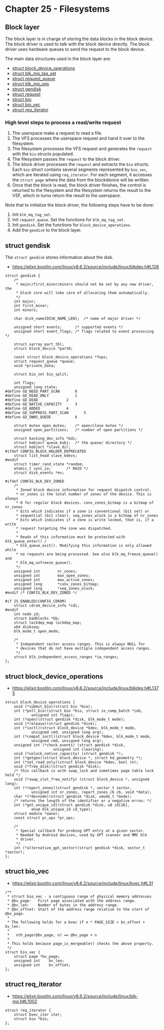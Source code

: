 
# Chapter 25 - Filesystems


## Block layer

The block layer is in charge of storing the data blocks in the block device.
The block  driver is used to talk with the block device directly. The block
driver uses hardware queues to send the request to the block device.

The main data structures used in the block layer are:

- [struct block_device_operations](https://elixir.bootlin.com/linux/v6.6.2/source/include/linux/blkdev.h#L1375)
- [struct blk_mq_tag_set](https://elixir.bootlin.com/linux/v6.6.2/source/include/linux/blk-mq.h#L498)
- [struct request_queue](https://elixir.bootlin.com/linux/v6.6.2/source/include/linux/blkdev.h#L378)
- [struct blk_mq_ops](https://elixir.bootlin.com/linux/v6.6.2/source/include/linux/blk-mq.h#L537)
- [struct gendisk](https://elixir.bootlin.com/linux/v6.6.2/source/include/linux/blkdev.h#L128)
- [struct request](https://elixir.bootlin.com/linux/v6.6.2/source/include/linux/blk-mq.h#L80)
- [struct bio](https://elixir.bootlin.com/linux/v6.6.2/source/include/linux/blk_types.h#L264)
- [struct bio_vec](https://elixir.bootlin.com/linux/v6.6.2/source/include/linux/bvec.h#L31)
- [struct req_iterator](https://elixir.bootlin.com/linux/v6.6.2/source/include/linux/blk-mq.h#L1002)

### High level steps to process a read/write request

1. The userspace make a request to read a file.
2. The VFS processes the userspace request and hand it over to the filesystem.
3. The filesystem processes the VFS request and generates the `request` with
the `bio` structs populated.
4. The filesystem passes the `request` to the block driver.
5. The block driver processes the `request` and extracts the `bio` structs. Each
`bio` struct contains several segments represented by `bio_vec`, which are
iterated using `req_iterator`. For each segment, it accesses the `struct page`
where the data from the blockdevice will be written.
6. Once that the block is read, the block driver finishes, the control is returned
to the filesystem and the filesystem returns the result to the VSF, which in turns
return the result to the userspace.

Note that to initialize the block driver, the following steps have to be done:

1. Init `blk_mq_tag_set`.
2. Init `request_queue`. Set the functions for `blk_mq_tag_set`.
3. Init `gendisk`. Set the functions for `block_device_operations`.
4. Add the `gendisk` to the block layer.

## struct gendisk

The `struct gendisk` stores information about the disk.

- https://elixir.bootlin.com/linux/v6.6.2/source/include/linux/blkdev.h#L128

```
struct gendisk {
	/*
	 * major/first_minor/minors should not be set by any new driver, the
	 * block core will take care of allocating them automatically.
	 */
	int major;
	int first_minor;
	int minors;

	char disk_name[DISK_NAME_LEN];	/* name of major driver */

	unsigned short events;		/* supported events */
	unsigned short event_flags;	/* flags related to event processing */

	struct xarray part_tbl;
	struct block_device *part0;

	const struct block_device_operations *fops;
	struct request_queue *queue;
	void *private_data;

	struct bio_set bio_split;

	int flags;
	unsigned long state;
#define GD_NEED_PART_SCAN		0
#define GD_READ_ONLY			1
#define GD_DEAD				2
#define GD_NATIVE_CAPACITY		3
#define GD_ADDED			4
#define GD_SUPPRESS_PART_SCAN		5
#define GD_OWNS_QUEUE			6

	struct mutex open_mutex;	/* open/close mutex */
	unsigned open_partitions;	/* number of open partitions */

	struct backing_dev_info	*bdi;
	struct kobject queue_kobj;	/* the queue/ directory */
	struct kobject *slave_dir;
#ifdef CONFIG_BLOCK_HOLDER_DEPRECATED
	struct list_head slave_bdevs;
#endif
	struct timer_rand_state *random;
	atomic_t sync_io;		/* RAID */
	struct disk_events *ev;

#ifdef CONFIG_BLK_DEV_ZONED
	/*
	 * Zoned block device information for request dispatch control.
	 * nr_zones is the total number of zones of the device. This is always
	 * 0 for regular block devices. conv_zones_bitmap is a bitmap of nr_zones
	 * bits which indicates if a zone is conventional (bit set) or
	 * sequential (bit clear). seq_zones_wlock is a bitmap of nr_zones
	 * bits which indicates if a zone is write locked, that is, if a write
	 * request targeting the zone was dispatched.
	 *
	 * Reads of this information must be protected with blk_queue_enter() /
	 * blk_queue_exit(). Modifying this information is only allowed while
	 * no requests are being processed. See also blk_mq_freeze_queue() and
	 * blk_mq_unfreeze_queue().
	 */
	unsigned int		nr_zones;
	unsigned int		max_open_zones;
	unsigned int		max_active_zones;
	unsigned long		*conv_zones_bitmap;
	unsigned long		*seq_zones_wlock;
#endif /* CONFIG_BLK_DEV_ZONED */

#if IS_ENABLED(CONFIG_CDROM)
	struct cdrom_device_info *cdi;
#endif
	int node_id;
	struct badblocks *bb;
	struct lockdep_map lockdep_map;
	u64 diskseq;
	blk_mode_t open_mode;

	/*
	 * Independent sector access ranges. This is always NULL for
	 * devices that do not have multiple independent access ranges.
	 */
	struct blk_independent_access_ranges *ia_ranges;
};
```

## struct block_device_operations

- https://elixir.bootlin.com/linux/v6.6.2/source/include/linux/blkdev.h#L1375

```
struct block_device_operations {
	void (*submit_bio)(struct bio *bio);
	int (*poll_bio)(struct bio *bio, struct io_comp_batch *iob,
			unsigned int flags);
	int (*open)(struct gendisk *disk, blk_mode_t mode);
	void (*release)(struct gendisk *disk);
	int (*ioctl)(struct block_device *bdev, blk_mode_t mode,
			unsigned cmd, unsigned long arg);
	int (*compat_ioctl)(struct block_device *bdev, blk_mode_t mode,
			unsigned cmd, unsigned long arg);
	unsigned int (*check_events) (struct gendisk *disk,
				      unsigned int clearing);
	void (*unlock_native_capacity) (struct gendisk *);
	int (*getgeo)(struct block_device *, struct hd_geometry *);
	int (*set_read_only)(struct block_device *bdev, bool ro);
	void (*free_disk)(struct gendisk *disk);
	/* this callback is with swap_lock and sometimes page table lock held */
	void (*swap_slot_free_notify) (struct block_device *, unsigned long);
	int (*report_zones)(struct gendisk *, sector_t sector,
			unsigned int nr_zones, report_zones_cb cb, void *data);
	char *(*devnode)(struct gendisk *disk, umode_t *mode);
	/* returns the length of the identifier or a negative errno: */
	int (*get_unique_id)(struct gendisk *disk, u8 id[16],
			enum blk_unique_id id_type);
	struct module *owner;
	const struct pr_ops *pr_ops;

	/*
	 * Special callback for probing GPT entry at a given sector.
	 * Needed by Android devices, used by GPT scanner and MMC blk
	 * driver.
	 */
	int (*alternative_gpt_sector)(struct gendisk *disk, sector_t *sector);
};
```

## struct bio_vec

- https://elixir.bootlin.com/linux/v6.6.2/source/include/linux/bvec.h#L31

```
/**
 * struct bio_vec - a contiguous range of physical memory addresses
 * @bv_page:   First page associated with the address range.
 * @bv_len:    Number of bytes in the address range.
 * @bv_offset: Start of the address range relative to the start of @bv_page.
 *
 * The following holds for a bvec if n * PAGE_SIZE < bv_offset + bv_len:
 *
 *   nth_page(@bv_page, n) == @bv_page + n
 *
 * This holds because page_is_mergeable() checks the above property.
 */
struct bio_vec {
	struct page	*bv_page;
	unsigned int	bv_len;
	unsigned int	bv_offset;
};
```
## struct req_iterator

- https://elixir.bootlin.com/linux/v6.6.2/source/include/linux/blk-mq.h#L1002

```
struct req_iterator {
	struct bvec_iter iter;
	struct bio *bio;
};
```
